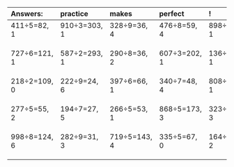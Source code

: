 | Answers: | practice | makes | perfect | ! |
| :--- | :--- | :--- | :--- | :--- |
| 411÷5=82, 1 | 910÷3=303, 1 | 328÷9=36, 4 | 476÷8=59, 4 | 898÷3=299, 1 | 
|   |   |   |   |   | 
|   |   |   |   |   | 
|   |   |   |   |   | 
| 727÷6=121, 1 | 587÷2=293, 1 | 290÷8=36, 2 | 607÷3=202, 1 | 136÷9=15, 1 | 
|   |   |   |   |   | 
|   |   |   |   |   | 
|   |   |   |   |   | 
| 218÷2=109, 0 | 222÷9=24, 6 | 397÷6=66, 1 | 340÷7=48, 4 | 808÷3=269, 1 | 
|   |   |   |   |   | 
|   |   |   |   |   | 
|   |   |   |   |   | 
| 277÷5=55, 2 | 194÷7=27, 5 | 266÷5=53, 1 | 868÷5=173, 3 | 323÷5=64, 3 | 
|   |   |   |   |   | 
|   |   |   |   |   | 
|   |   |   |   |   | 
| 998÷8=124, 6 | 282÷9=31, 3 | 719÷5=143, 4 | 335÷5=67, 0 | 164÷3=54, 2 | 
|   |   |   |   |   | 
|   |   |   |   |   | 
|   |   |   |   |   | 
